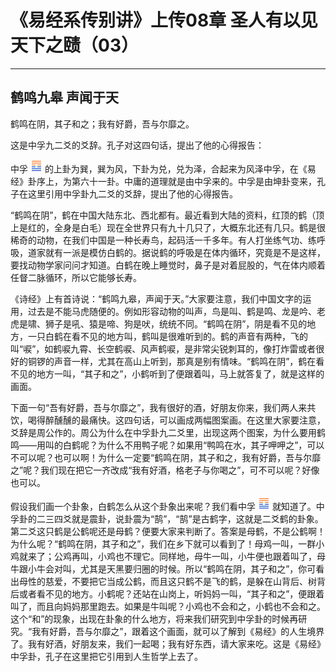 # 《易经系传别讲》上传08章 圣人有以见天下之赜（03）

------

## 鹤鸣九皋 声闻于天

鹤鸣在阴，其子和之；我有好爵，吾与尔靡之。

这是中孚九二爻的爻辞。孔子对这四句话，提出了他的心得报告：

中孚 ![img](%E9%B9%A4%E9%B8%A3%E4%B9%9D%E7%9A%8B%EF%BC%8C%E5%A3%B0%E9%97%BB%E4%BA%8E%E5%A4%A9/gua61.png) 的上卦为巽，巽为风，下卦为兑，兑为泽，合起来为风泽中孚，在《易经》卦序上，为第六十一卦。中庸的道理就是由中孚来的。中孚是由坤卦变来，孔子在这里引用中孚卦九二爻的爻辞，提出了他的心得报告。

“鹤鸣在阴”，鹤在中国大陆东北、西北都有。最近看到大陆的资料，红顶的鹤（顶上是红的，全身是白毛）现在全世界只有九十几只了，大概东北还有几只。鹤是很稀奇的动物，在我们中国是一种长寿鸟，起码活一千多年。有人打坐练气功、练呼吸，道家就有一派是模仿白鹤的。据说鹤的呼吸是在体内循环，究竟是不是这样，要找动物学家问问才知道。白鹤在晚上睡觉时，鼻子是对着屁股的，气在体内顺着任督二脉循环，所以它能够长寿。

《诗经》上有首诗说：“鹤鸣九皋，声闻于天。”大家要注意，我们中国文字的运用，过去是不能马虎随便的。例如形容动物的叫声，鸟是叫、鹤是鸣、龙是吟、老虎是啸、狮子是吼、猿是啼、狗是吠，统统不同。“鹤鸣在阴”，阴是看不见的地方，一只白鹤在看不见的地方叫，鹤叫是很难听到的。鹤的声音有两种，飞的叫“唳”，如鹤唳九霄、长空鹤唳、风声鹤唳，是非常尖锐刺耳的，像打炸雷或者很好的铜锣的声音一样，尤其在高山上听到，那真是别有情味。“鹤鸣在阴”，鹤在看不见的地方一叫，“其子和之”，小鹤听到了便跟着叫，马上就答复了，就是这样的画面。

下面一句“吾有好爵，吾与尔靡之”，我有很好的酒，好朋友你来，我们两人来共饮，喝得醉醺醺的最痛快。这四句话，可以画成两幅图案画。在这里大家要注意，爻辞是周公作的。周公为什么在中孚卦九二爻里，出现这两个图案，为什么要用鹤鸣——用叫的白鹤呢？为什么不用鸭子呢？如果用“鸭鸣在水，其子呷呷之”，可以不可以呢？也可以啊！为什么一定要“鹤鸣在阴，其子和之，我有好爵，吾与尔靡之”呢？我们现在把它一齐改成“我有好酒，格老子与你喝之”，可不可以呢？好像也可以。

假设我们画一个卦象，白鹤怎么从这个卦象出来呢？我们看中孚 ![img](%E9%B9%A4%E9%B8%A3%E4%B9%9D%E7%9A%8B%EF%BC%8C%E5%A3%B0%E9%97%BB%E4%BA%8E%E5%A4%A9/gua61.png) 就知道了。中孚卦的二三四爻就是震卦，说卦震为“鹄”，“鹄”是古鹤字，这就是二爻鹤的卦象。第二爻这只鹤是公鹤呢还是母鹤？便要大家来判断了。答案是母鹤，不是公鹤啊！为什么呢？“鹤鸣在阴，其子和之”，我们在乡下就可以看到了！母鸡一叫，一群小鸡就来了；公鸡再叫，小鸡也不理它。同样地，母牛一叫，小牛便也跟着叫了，母牛跟小牛会对叫，尤其是天黑要归圈的时候。所以“鹤鸣在阴，其子和之”，你可看出母性的慈爱，不要把它当成公鹤，而且这只鹤不是飞的鹤，是躲在山背后、树背后或者看不见的地方。小鹤呢？还站在山岗上，听妈妈一叫，“其子和之”，便跟着叫了，而且向妈妈那里跑去。如果是牛叫呢？小鸡也不会和之，小鹤也不会和之。这个“和”的现象，出现在卦象的什么地方，将来我们研究到中孚卦的时候再研究。“我有好爵，吾与尔靡之”，跟着这个画面，就可以了解到《易经》的人生境界了。我有好酒，好朋友来，我们一起喝；我有好东西，请大家来吃。这是《易经》中孚卦，孔子在这里把它引用到人生哲学上去了。